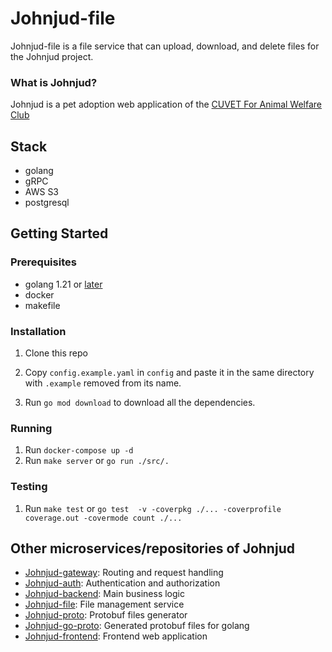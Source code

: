 # Johnjud-file

Johnjud-file is a file service that can upload, download, and delete files for the Johnjud project.

### What is Johnjud?
Johnjud is a pet adoption web application of the [CUVET For Animal Welfare Club](https://www.facebook.com/CUVETforAnimalWelfareClub)

## Stack

- golang
- gRPC
- AWS S3
- postgresql

## Getting Started

### Prerequisites

- golang 1.21 or [later](https://go.dev)
- docker
- makefile

### Installation

1. Clone this repo
2. Copy `config.example.yaml` in `config` and paste it in the same directory with `.example` removed from its name.

3. Run `go mod download` to download all the dependencies.

### Running
1. Run `docker-compose up -d`
2. Run `make server` or `go run ./src/.`

### Testing
1. Run `make test` or `go test  -v -coverpkg ./... -coverprofile coverage.out -covermode count ./...`

## Other microservices/repositories of Johnjud
- [Johnjud-gateway](https://github.com/isd-sgcu/johnjud-gateway): Routing and request handling
- [Johnjud-auth](https://github.com/isd-sgcu/johnjud-auth): Authentication and authorization
- [Johnjud-backend](https://github.com/isd-sgcu/johnjud-backend): Main business logic
- [Johnjud-file](https://github.com/isd-sgcu/johnjud-file): File management service
- [Johnjud-proto](https://github.com/isd-sgcu/johnjud-proto): Protobuf files generator
- [Johnjud-go-proto](https://github.com/isd-sgcu/johnjud-go-proto): Generated protobuf files for golang
- [Johnjud-frontend](https://github.com/isd-sgcu/johnjud-frontend): Frontend web application
